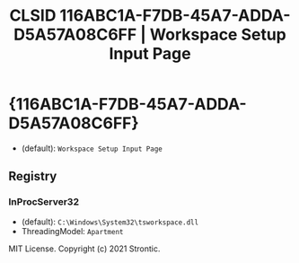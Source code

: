 ﻿---
title: "CLSID 116ABC1A-F7DB-45A7-ADDA-D5A57A08C6FF | Workspace Setup Input Page"
excerpt: What is COM-Object CLSID 116ABC1A-F7DB-45A7-ADDA-D5A57A08C6FF?
---

# {116ABC1A-F7DB-45A7-ADDA-D5A57A08C6FF}

* (default): `Workspace Setup Input Page`

## Registry


### InProcServer32

* (default): `C:\Windows\System32\tsworkspace.dll`
* ThreadingModel: `Apartment`

MIT License. Copyright (c) 2021 Strontic.


